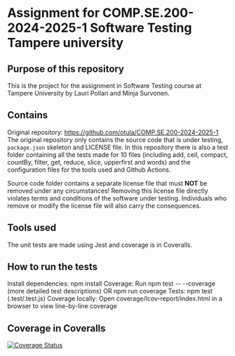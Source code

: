 # Assignment for COMP.SE.200-2024-2025-1 Software Testing Tampere university

## Purpose of this repository
This is the project for the assignment in Software Testing course
at Tampere University by Lauri Pollari and Minja Survonen.

## Contains
Original repository: https://github.com/otula/COMP.SE.200-2024-2025-1
The original repository only contains the source code that is under testing, `package.json` skeleton
and LICENSE file. In this repository there is also a test folder containing all the tests made for 10 files (including add, 
ceil, compact, countBy, filter, get, reduce, slice, upperfirst and words) and the configuration files for the tools used and Github Actions.

Source code folder contains a separate license file that must **NOT** be removed under any circumstances!
Removing this license file directly violates terms and conditions of the software under testing.
Individuals who remove or modify the license file will also carry the consequences.

## Tools used
The unit tests are made using Jest and coverage is in Coveralls.

## How to run the tests
Install dependencies: npm install
Coverage: Run npm test -- --coverage (more detailed test descriptions) OR npm run coverage
Tests: npm test (.test/<test-file>.test.js)
Coverage locally: Open coverage/lcov-report/index.html in a browser to view line-by-line coverage

## Coverage in Coveralls
[![Coverage Status](https://coveralls.io/repos/github/MSurvonen/utilityLibraryTests/badge.svg?branch=main)](https://coveralls.io/github/MSurvonen/utilityLibraryTests?branch=main)
